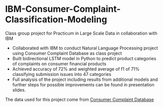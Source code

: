 # IBM-Consumer-Complaint-Classification-Modeling
Class group project for Practicum in Large Scale Data in collaboration with IBM

  + Collaborated with IBM to conduct Natural Language Processing project using Consumer Complaint Database as class project
  + Built bidirectional LSTM model in Python to predict product categories of complaints on consumer financial products
  + Achieved accuracy of 72% and weighted average of f1 of 71% classifying submission issues into 47 categories
  + Full analysis of the project including results from additional models and further steps for possible improvements can be found in presentation slides.

The data used for this project come from [Consumer Complaint Database](https://www.consumerfinance.gov/data-research/consumer-complaints/)
